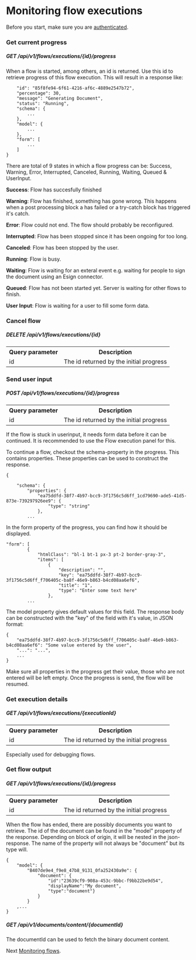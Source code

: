 # Monitoring flow executions

Before you start, make sure you are [authenticated](/1.%20Authentication/Authentication.md).

### Get current progress 

##### GET /api/v1/flows/executions/{id}/progress
When a flow is started, among others, an id is returned. Use this id to retrieve progress of this flow execution. 
This will result in a response like:

```{
    "id": "85f8fe94-6f61-4216-af6c-4889e2547b72",
    "percentage": 30,
    "message": "Generating Document",
    "status": "Running",
    "schema": {
        ...
    },
    "model": {
        ...
    },
    "form": [
        ...
    ]
}
```
There are total of 9 states in which a flow progress can be: Success, Warning, Error, Interrupted, Canceled, 
Running, Waiting, Queued & UserInput.

**Success**: Flow has succesfully finished

**Warning**: Flow has finished, something has gone wrong. This happens when a post processing block a has 
failed or a try-catch block has triggered it's catch.

**Error**: Flow could not end. The flow should probably be reconfigured.

**Interrupted**: Flow has been stopped since it has been ongoing for too long.

**Canceled**: Flow has been stopped by the user.

**Running**: Flow is busy.

**Waiting**: Flow is waiting for an exteral event e.g. waiting for people to sign the document using an 
Esign connector.

**Queued**: Flow has not been started yet. Server is waiting for other flows to finish.

**User Input**: Flow is waiting for a user to fill some form data.

### Cancel flow
##### DELETE /api/v1/flows/executions/{id}
<table>
<tr><th>Query parameter</th><th>Description</th></tr>
<tr><td>id</td><td>The id returned by the initial progress</td></tr>
</table>

### Send user input
##### POST /api/v1/flows/executions/{id}/progress
<table>
<tr><th>Query parameter</th><th>Description</th></tr>
<tr><td>id</td><td>The id returned by the initial progress</td></tr>
</table>

If the flow is stuck in userinput, it needs form data before it can be continued. It is recommended to use the 
Flow execution panel for this.

To continue a flow, checkout the schema-property in the progress. This contains properties. These properties can be used to construct the response.
```
{
   
    "schema": {
        "properties": {
            "ea75ddfd-38f7-4b97-bcc9-3f1756c5d6ff_1cd79690-ade5-41d5-873e-739297926ee9": {
                "type": "string"
            },
        ...

```
In the form property of the progress, you can find how it should be displayed.
```
"form": [
        {
            "htmlClass": "bl-1 bt-1 px-3 pt-2 border-gray-3",
            "items": [
                {
                    "description": "",
                    "key": "ea75ddfd-38f7-4b97-bcc9-3f1756c5d6ff_f706405c-ba8f-46e9-b863-b4cd08aa6ef6",
                    "title": "1",
                    "type": "Enter some text here"
                },
        ...
```
The model property gives default values for this field.
The response body can be constructed with the "key" of the field with it's value, in JSON format:
```
{
    "ea75ddfd-38f7-4b97-bcc9-3f1756c5d6ff_f706405c-ba8f-46e9-b863-b4cd08aa6ef6": "Some value entered by the user",
    "...": "...",
    ...
}
```

Make sure all properties in the progress get their value, those who are not entered will be left empty. Once the progress is send, the flow will be resumed.

### Get execution details
##### GET /api/v1/flows/executions/{executionId}
<table>
<tr><th>Query parameter</th><th>Description</th></tr>
<tr><td>id</td><td>The id returned by the initial progress</td></tr>
</table>

Especially used for debugging flows.

### Get flow output
##### GET /api/v1/flows/executions/{id}/progress
<table>
<tr><th>Query parameter</th><th>Description</th></tr>
<tr><td>id</td><td>The id returned by the initial progress</td></tr>
</table>

When the flow has ended, there are possibly documents you want to retrieve. The id of the document can be found in the "model" property of the response.
Depending on block of origin, it will be nested in the json-response. The name of the property will not always be "document" but its type will.

```
{
    "model": {
        "B407de9e4_f9e8_47b8_9131_0fa252430a9e": { 
            "document": { 
                "id":"23639cf9-908a-453c-9bbc-f9bb22be9d54",
                "displayName":"My document",
                "type":"document"}
            }
        }
    ,...
}
```

##### GET /api/v1/documents/content/{documentId}
The documentId can be used to fetch the binary document content.


Next [Monitoring flows](c.%20Extras.md).
